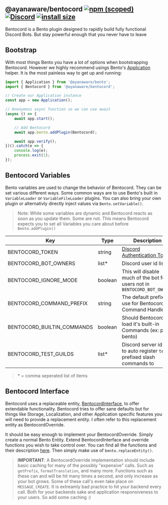 ## @ayanaware/bentocord [![npm (scoped)](https://img.shields.io/npm/v/@ayanaware/bentocord.svg)](https://www.npmjs.com/package/@ayanaware/bentocord) [![Discord](https://discordapp.com/api/guilds/508903834853310474/embed.png)](https://discord.gg/eaa5pYf) [![install size](https://packagephobia.now.sh/badge?p=@ayanaware/bentocord)](https://packagephobia.now.sh/result?p=@ayanaware/bentocord)
Bentocord is a Bento plugin designed to rapidly build fully functional Discord Bots. But stay powerful enough that you never have to leave

## Bootstrap
With most things Bento you have a lot of options when bootstrapping Bentocord. However we highly recommend usings Bento's [Application]() helper. It is the most painless way to get up and running:
```ts
import { Application } from '@ayanaware/bento';
import { Bentocord } from '@ayanaware/bentocord';

// Create our Application instance
const app = new Application();

// Anonymous async function so we can use await
(async () => {
	await app.start();

	// Add Bentocord
	await app.bento.addPlugin(Bentocord);

	await app.verify();
})().catch(e => {
	console.log(e);
	process.exit(1);
});

```

## Bentocord Variables
Bento variables are used to change the behavior of Bentocord. They can be set various different ways.
Some common ways are to use Bento's built in `VariableLoader` or `VariableFileLoader` plugins.
You can also bring your own plugin or alternativly directly inject values via `Bento.setVariable()`.

>Note: While some variables are dynamic and Bentocord reacts as soon as you update them. Some are not.
This means Bentocord expects you to set all Variables you care about before `Bento.addPlugin()`

Key | Type | Description | Default
--- | --- | --- | ---
BENTOCORD_TOKEN | string | [Discord Authentication Token](https://discord.com/developers/docs/intro#bots-and-apps) | null
BENTOCORD_BOT_OWNERS | list* | Discord user id list | null
BENTOCORD_IGNORE_MODE | boolean | This will disable much of the bot for users not in `BENTOCORD_BOT_OWNERS` | false
BENTOCORD_COMMAND_PREFIX | string | The default prefix to use for Bentocord's Command Handler | bentocord
BENTOCORD_BUILTIN_COMMANDS | boolean | Should Bentocord load it's built-in Commands (ex: ping, bento) | true
BENTOCORD_TEST_GUILDS | list* | Discord server id list to auto register `test-` prefixed slash commands to | null

>\* = comma seperated list of items


## Bentocord Interface
Bentocord uses a replaceable entity, [BentocordInterface](https://gitlab.com/ayanaware/bentocord/-/blob/master/lib/BentocordInterface.ts), to offer extendable functionality. Bentocord tries to offer sane defaults but for things like Storage, Localization, and other Application specific features you will need to provide a replacement entity. I often refer to this replacement entity as BentocordOverride.


It should be easy enough to implement your BentocordOverride. Simply create a normal Bento Entity. Extend BentocordInterface and override functions you wish to take control over. You can find all the functions and their description [here](https://gitlab.com/ayanaware/bentocord/-/blob/master/lib/BentocordInterface.ts). Then simply make use of `bento.replaceEntity()`.

>**IMPORTANT**: A BentocordOverride implementation should include basic caching for many of the possibly "expensive" calls. Such as `getPrefix`, `formatTranslation`, and many more. Functions such as these can and will be hit many times a second, and only increase as your bot grows. Some of these call's even take place on `MESSAGE_CREATE`. It is extreamly bad practice to hit your backend every call. Both for your backends sake and application responsiveness to your users. So add some caching :)

